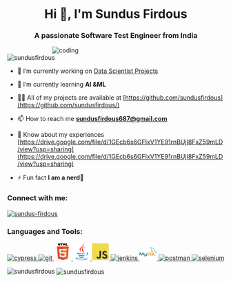 
<h1 align="center">Hi 👋, I'm Sundus Firdous</h1>
<h3 align="center">A passionate Software Test Engineer from India</h3>
<img align ="right" alt="coding" width="400" src="https://miro.medium.com/v2/resize:fit:828/format:webp/0*yBvA5CnEX3Sd4aod.gif">
<p align="left"> <img src="https://komarev.com/ghpvc/?username=sundusfirdous&label=Profile%20views&color=0e75b6&style=flat" alt="sundusfirdous" /> </p>

- 🔭 I’m currently working on [Data Scientist Projects](https://github.com/sundusfirdous/)

- 🌱 I’m currently learning **AI &ML**

- 👨‍💻 All of my projects are available at [https://github.com/sundusfirdous](https://github.com/sundusfirdous/)

- 📫 How to reach me **sundusfirdous687@gmail.com**

- 📄 Know about my experiences [https://drive.google.com/file/d/1GEcb6s6GFIxV1YE91rnBUjI8FxZ59mLD/view?usp=sharing](https://drive.google.com/file/d/1GEcb6s6GFIxV1YE91rnBUjI8FxZ59mLD/view?usp=sharing)

- ⚡ Fun fact **I am a nerd🧐**

<h3 align="left">Connect with me:</h3>
<p align="left">
<a href="https://linkedin.com/in/sundus-firdous" target="blank"><img align="center" src="https://raw.githubusercontent.com/rahuldkjain/github-profile-readme-generator/master/src/images/icons/Social/linked-in-alt.svg" alt="sundus-firdous" height="30" width="40" /></a>
</p>

<h3 align="left">Languages and Tools:</h3>
<p align="left"> <a href="https://www.cypress.io" target="_blank" rel="noreferrer"> <img src="https://raw.githubusercontent.com/simple-icons/simple-icons/6e46ec1fc23b60c8fd0d2f2ff46db82e16dbd75f/icons/cypress.svg" alt="cypress" width="40" height="40"/> </a> <a href="https://git-scm.com/" target="_blank" rel="noreferrer"> <img src="https://www.vectorlogo.zone/logos/git-scm/git-scm-icon.svg" alt="git" width="40" height="40"/> </a> <a href="https://www.w3.org/html/" target="_blank" rel="noreferrer"> <img src="https://raw.githubusercontent.com/devicons/devicon/master/icons/html5/html5-original-wordmark.svg" alt="html5" width="40" height="40"/> </a> <a href="https://www.java.com" target="_blank" rel="noreferrer"> <img src="https://raw.githubusercontent.com/devicons/devicon/master/icons/java/java-original.svg" alt="java" width="40" height="40"/> </a> <a href="https://developer.mozilla.org/en-US/docs/Web/JavaScript" target="_blank" rel="noreferrer"> <img src="https://raw.githubusercontent.com/devicons/devicon/master/icons/javascript/javascript-original.svg" alt="javascript" width="40" height="40"/> </a> <a href="https://www.jenkins.io" target="_blank" rel="noreferrer"> <img src="https://www.vectorlogo.zone/logos/jenkins/jenkins-icon.svg" alt="jenkins" width="40" height="40"/> </a> <a href="https://www.mysql.com/" target="_blank" rel="noreferrer"> <img src="https://raw.githubusercontent.com/devicons/devicon/master/icons/mysql/mysql-original-wordmark.svg" alt="mysql" width="40" height="40"/> </a> <a href="https://postman.com" target="_blank" rel="noreferrer"> <img src="https://www.vectorlogo.zone/logos/getpostman/getpostman-icon.svg" alt="postman" width="40" height="40"/> </a> <a href="https://www.selenium.dev" target="_blank" rel="noreferrer"> <img src="https://raw.githubusercontent.com/detain/svg-logos/780f25886640cef088af994181646db2f6b1a3f8/svg/selenium-logo.svg" alt="selenium" width="40" height="40"/> </a> </p>

<p><img align="left" src="https://github-readme-stats.vercel.app/api/top-langs?username=sundusfirdous&show_icons=true&locale=en&layout=compact" alt="sundusfirdous" /></p>

<p>&nbsp;<img align="center" src="https://github-readme-stats.vercel.app/api?username=sundusfirdous&show_icons=true&locale=en" alt="sundusfirdous" /></p>

